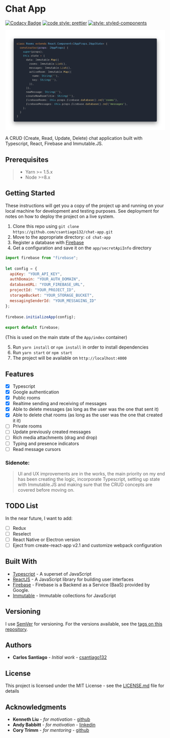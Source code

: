 # Chat App

[![Codacy Badge](https://api.codacy.com/project/badge/Grade/c08e6a879d464024b28be47c60b17a3a)](https://www.codacy.com/app/csantiago132/chat-app?utm_source=github.com&utm_medium=referral&utm_content=csantiago132/chat-app&utm_campaign=Badge_Grade)
[![code style: prettier](https://img.shields.io/badge/code_style-prettier-ff69b4.svg?style=flat-square)](https://github.com/prettier/prettier)
[![style: styled-components](https://img.shields.io/badge/style-%F0%9F%92%85%20styled--components-orange.svg?colorB=daa357&colorA=db748e)](https://github.com/styled-components/styled-components)

<p align="center"><img src="preview.png" alt="slack-chat preview"/></p>

A CRUD (Create, Read, Update, Delete) chat application built with Typescript,
React, Firebase and Immutable.JS.

## Prerequisites

> - Yarn >= 1.5.x
> - Node >=8.x

## Getting Started

These instructions will get you a copy of the project up and running on your
local machine for development and testing purposes. See deployment for notes on
how to deploy the project on a live system.

1. Clone this repo using
   `git clone https://github.com/csantiago132/chat-app.git`
2. Move to the appropriate directory: `cd chat-app`
3. Register a database with
   [Firebase](https://firebase.google.com/docs/database/)
4. Get a configuration and save it on the `app/secretApiInfo` directory

```js
import firebase from "firebase";

let config = {
  apiKey: "YOUR_API_KEY",
  authDomain: "YOUR_AUTH_DOMAIN",
  databaseURL: "YOUR_FIREBASE_URL",
  projectId: "YOUR_PROJECT_ID",
  storageBucket: "YOUR_STORAGE_BUCKET",
  messagingSenderId: "YOUR_MESSAGING_ID"
};

firebase.initializeApp(config);

export default firebase;
```

(This is used on the main state of the `App/index` container)

5. Run `yarn install` or `npm install` in order to install dependencies
6. Run `yarn start` or `npm start`
7. The project will be available on `http://localhost:4000`

## Features

- [x] Typescript
- [x] Google authentication
- [x] Public rooms
- [x] Realtime sending and receiving of messages
- [x] Able to delete messages (as long as the user was the one that sent it)
- [x] Able to delete chat rooms (as long as the user was the one that created it
      it)
- [ ] Private rooms
- [ ] Update previously created messages
- [ ] Rich media attachments (drag and drop)
- [ ] Typing and presence indicators
- [ ] Read message cursors

### Sidenote:

> UI and UX improvements are in the works, the main priority on my end has been
> creating the logic, incorporate Typescript, setting up state with Immutable.JS
> and making sure that the CRUD concepts are covered before moving on.

## TODO List

In the near future, I want to add:

- [ ] Redux
- [ ] Reselect
- [ ] React Native or Electron version
- [ ] Eject from create-react-app v2.1 and customize webpack configuration

## Built With

- [Typescript](https://github.com/Microsoft/TypeScript) - A superset of
  JavaScript
- [ReactJS](https://reactjs.org/) - A JavaScript library for building user
  interfaces
- [Firebase](https://firebase.google.com/) - Firebase is a Backend as a Service
  (BaaS) provided by Google.
- [Immutable](http://facebook.github.io/immutable-js/) - Immutable collections
  for JavaScript

## Versioning

I use [SemVer](http://semver.org/) for versioning. For the versions available,
see the
[tags on this repository](https://github.com/csantiago132/chat-app/releases).

## Authors

- **Carlos Santiago** - _Initial work_ -
  [csantiago132](https://github.com/csantiago132)

## License

This project is licensed under the MIT License - see the
[LICENSE.md](LICENSE.md) file for details

## Acknowledgments

- **Kenneth Liu** - _for motivation_ - [github](https://github.com/ksliu25)
- **Andy Babbitt** - _for motivation_ -
  [linkedin](https://www.linkedin.com/in/andy-babbitt-ba142319/)
- **Cory Trimm** - _for mentoring_ - [github](https://github.com/ctrimm)
